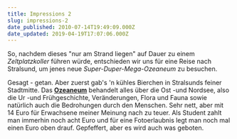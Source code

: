 ```yaml
---
title: Impressions 2
slug: impressions-2
date_published: 2010-07-14T19:49:09.000Z
date_updated: 2019-04-19T17:07:06.000Z
---
```


So, nachdem dieses "nur am Strand liegen" auf Dauer zu einem *Zeltplatzkoller* führen würde, entschieden wir uns für eine Reise nach Stralsund, um jenes neue *Super-Duper-Mega-Ozeaneum* zu besuchen.

Gesagt - getan. Aber zuerst gab's 'n kühles Bierchen in Stralsunds feiner Stadtmitte. Das [**Ozeaneum**](http://www.ozeaneum.de/) behandelt alles über die Ost -und Nordsee, also die Ur -und Frühgeschichte, Veränderungen, Flora und Fauna sowie natürlich auch die Bedrohungen durch den Menschen. Sehr nett, aber mit 14 Euro für Erwachsene meiner Meinung nach zu teuer. Als Student zahlt man immerhin noch acht Euro und für eine Fotoerlaubnis legt man noch mal einen Euro oben drauf. Gepfeffert, aber es wird auch was geboten.
